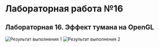 # Лабораторная работа №16
## Лабораторная 16. Эффект тумана на OpenGL

![Результат выполнения 1]()
![Результат выполнения 2]()
